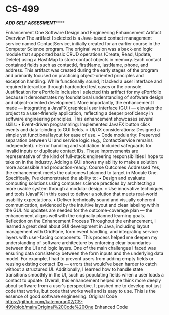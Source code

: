 # CS-499
*****ADD SELF ASSESMENT*********

Enhancement One
Software Design and Engineering Enhancement
Artifact Overview
The artifact I selected is a Java-based contact management service named ContactService, initially created for an earlier course in the Computer Science program. The original version was a back-end logic module that supported basic CRUD operations (Create, Read, Update, Delete) using a HashMap to store contact objects in memory. Each contact contained fields such as contactId, firstName, lastName, phone, and address.
This artifact was created during the early stages of the program and primarily focused on practicing object-oriented principles and exception handling. While functionally sound, it lacked a user interface and required interaction through hardcoded test cases or the console.
Justification for ePortfolio Inclusion
I selected this artifact for my ePortfolio because it demonstrates my foundational understanding of software design and object-oriented development. More importantly, the enhancement I made — integrating a JavaFX graphical user interface (GUI) — elevates the project to a user-friendly application, reflecting a deeper proficiency in software engineering principles.
This enhancement showcases several skills:
•	Event-driven programming: Implemented JavaFX button click events and data-binding to GUI fields.
•	UI/UX considerations: Designed a simple yet functional layout for ease of use.
•	Code modularity: Preserved separation between UI and service logic (e.g., ContactService remains independent).
•	Error handling and validation: Included safeguards for invalid inputs or duplicate contact IDs.
These improvements are representative of the kind of full-stack engineering responsibilities I hope to take on in the industry. Adding a GUI shows my ability to make a solution more accessible and production-ready.
Course Outcomes Addressed
Yes, the enhancement meets the outcomes I planned to target in Module One. Specifically, I’ve demonstrated the ability to:
•	Design and evaluate computing solutions using computer science practices by architecting a more usable system through a modular design.
•	Use innovative techniques and tools (JavaFX in this case) to deliver a solution that meets real-world usability expectations.
•	Deliver technically sound and visually coherent communication, evidenced by the intuitive layout and clear labeling within the GUI.
No updates are needed for the outcome-coverage plan — the enhancement aligns well with the originally planned learning goals.
Reflection on the Enhancement Process
Throughout the enhancement, I learned a great deal about GUI development in Java, including layout management with GridPane, form event handling, and integrating service layers with user-facing components. This process helped me deepen my understanding of software architecture by enforcing clear boundaries between the UI and logic layers.
One of the main challenges I faced was ensuring data consistency between the form inputs and the underlying data model. For example, I had to prevent users from adding empty fields or reusing existing contact IDs — errors that would’ve been harder to catch without a structured UI. Additionally, I learned how to handle state transitions smoothly in the UI, such as populating fields when a user loads a contact to update.
Overall, this enhancement helped me think more deeply about software from a user's perspective. It pushed me to develop not just code that works, but code that works well and is easy to use. This is the essence of good software engineering.
Original Code
https://github.com/katemoran02/CS-499/blob/main/Original%20Code%20One
Enhanced Code

